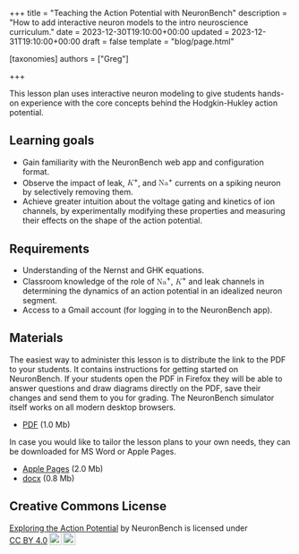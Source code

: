 +++
title = "Teaching the Action Potential with NeuronBench"
description = "How to add interactive neuron models to the intro neuroscience curriculum."
date = 2023-12-30T19:10:00+00:00
updated = 2023-12-31T19:10:00+00:00
draft = false
template = "blog/page.html"

[taxonomies]
authors = ["Greg"]

+++

This lesson plan uses interactive neuron modeling to give students hands-on
experience with the core concepts behind the Hodgkin-Hukley action potential.


## Learning goals

 - Gain familiarity with the NeuronBench web app and configuration format.
 - Observe the impact of leak, <math display="inline">
   <mi>K</mi><sup>+</sup></math>, and <math display="inline">
   <mi>Na</mi><sup>+</sup></math> currents on a spiking neuron by
   selectively removing them.
 - Achieve greater intuition about the voltage gating and kinetics of ion
   channels, by experimentally modifying these properties and measuring their
   effects on the shape of the action potential.

## Requirements

 - Understanding of the Nernst and GHK equations.
 - Classroom knowledge of the role of <math display="inline">
   <mi>Na</mi><sup>+</sup></math>, <math display="inline">
   <mi>K</mi><sup>+</sup></math> and leak channels in determining
   the dynamics of an action potential in an idealized neuron segment.
 - Access to a Gmail account (for logging in to the NeuronBench app).


## Materials

The easiest way to administer this lesson is to distribute the link to the PDF
to your students. It contains instructions for getting started on NeuronBench.
If your students open the PDF in Firefox they will be able to answer questions
and draw diagrams directly on the PDF, save their changes and send them to you
for grading. The NeuronBench simulator itself works on all modern desktop
browsers.

 - [PDF](../exploring_the_action_potential.pdf) (1.0 Mb)
 
In case you would like to tailor the lesson plans to your own needs, they can
be downloaded for MS Word or Apple Pages.
 
 - [Apple Pages](../exploring_the_action_potential.pages) (2.0 Mb)
 - [docx](../exploring_the_action_potential.docx) (0.8 Mb)

## Creative Commons License

 <p xmlns:cc="http://creativecommons.org/ns#" xmlns:dct="http://purl.org/dc/terms/"><a property="dct:title" rel="cc:attributionURL" href="https://docs.neuronbench.com/blog/lesson-plans-00-action-potential/">Exploring the Action Potential</a> by <span property="cc:attributionName">NeuronBench</span> is licensed under <a href="http://creativecommons.org/licenses/by/4.0/?ref=chooser-v1" target="_blank" rel="license noopener noreferrer" style="display:inline-block;">CC BY 4.0<img style="height:22px!important;margin-left:3px;vertical-align:text-bottom;" src="https://mirrors.creativecommons.org/presskit/icons/cc.svg?ref=chooser-v1"><img style="height:22px!important;margin-left:3px;vertical-align:text-bottom;" src="https://mirrors.creativecommons.org/presskit/icons/by.svg?ref=chooser-v1"></a></p> 
